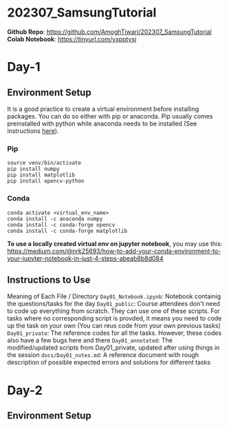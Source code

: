 # 202307_SamsungTutorial

**Github Repo**:  https://github.com/AmoghTiwari/202307_SamsungTutorial <br/>
**Colab Notebook**: https://tinyurl.com/yxpptysj

# Day-1
## Environment Setup
It is a good practice to create a virtual environment before installing packages. You can do so either with pip or anaconda. Pip usually comes preinstalled with python while anaconda needs to be installed (See instructions [here](https://docs.conda.io/projects/conda/en/latest/user-guide/install/linux.html)). 

### Pip
```python3 -m venv <virtual_env_name>
source venv/bin/activate
pip install numpy
pip install matplotlib
pip install opencv-python
```

### Conda
```conda create -n <virtual_env_name> python=3
conda activate <virtual_env_name>
conda install -c anaconda numpy
conda install -c conda-forge opencv
conda install -c conda-forge matplotlib
```

**To use a locally created virtual env on jupyter notebook**, you may use this: https://medium.com/@nrk25693/how-to-add-your-conda-environment-to-your-jupyter-notebook-in-just-4-steps-abeab8b8d084

## Instructions to Use
Meaning of Each File / Directory
`Day01_Notebook.ipynb`: Notebook containig the questions/tasks for the day
`Day01_public`: Course attendees don't need to code up everything from scratch. They can use one of these scripts. For tasks where no corresponding script is provded, it means you need to code up the task on your own (You can reus code from your own previous tasks)
`Day01_private`: The reference codes for all the tasks. However, these codes also have a few bugs here and there
`Day01_annotated`: The modified/updated scripts from Day01_private, updated after using things in the session
`docs/Day01_notes.md`: A reference document with rough description of possible expected errors and solutions for different tasks


# Day-2
## Environment Setup
